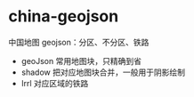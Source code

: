 # china-geojson
中国地图 geojson：分区、不分区、铁路

- geoJson 常用地图块，只精确到省
- shadow 把对应地图块合并，一般用于阴影绘制
- lrrl 对应区域的铁路